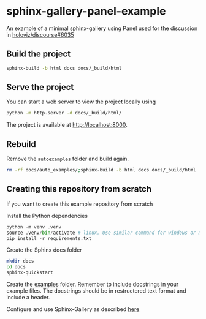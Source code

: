 # sphinx-gallery-panel-example

An example of a minimal sphinx-gallery using Panel used for the discussion in
[holoviz/discourse#6035](https://discourse.holoviz.org/t/how-to-use-sphinx-gallery-with-panel/6035)

## Build the project

```bash
sphinx-build -b html docs docs/_build/html
```

## Serve the project

You can start a web server to view the project locally using

```bash
python -m http.server -d docs/_build/html/
```

The project is available at [http://localhost:8000](http://localhost:8000).

## Rebuild

Remove the `autoexamples` folder and build again.

```bash
rm -rf docs/auto_examples/;sphinx-build -b html docs docs/_build/html
```

## Creating this repository from scratch

If you want to create this example repository from scratch

Install the Python dependencies

```python
python -m venv .venv
source .venv/bin/activate # linux. Use similar command for windows or macos
pip install -r requirements.txt
```

Create the Sphinx docs folder

```bash
mkdir docs
cd docs
sphinx-quickstart
```

Create the [examples](examples) folder. Remember to include docstrings in your example files.
The docstrings should be in restructered text format and include a header.

Configure and use Sphinx-Gallery as described [here](https://sphinx-gallery.github.io/stable/getting_started.html#configure-and-use-sphinx-gallery)